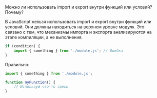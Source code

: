 Можно ли использовать import и export внутри функций или условий? Почему?

В JavaScript нельзя использовать import и export внутри функций или условий. Они должны находиться на верхнем уровне модуля. Это связано с тем, что механизмы импорта и экспорта анализируются на этапе компиляции, а не выполнения.

```js
if (condition) {
    import { something } from './module.js'; // Ошибка
}
```

Правильно:

```js
import { something } from './module.js';

function myFunction() {
    // Используй что-то здесь
}
```